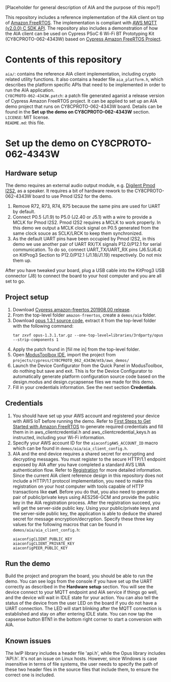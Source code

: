 [Placeholder for general description of AIA and the purpose of this repo?]

This repository includes a reference implementation of the AIA client on top of [Amazon FreeRTOS](https://aws.amazon.com/freertos/). The implementation is compliant with [AWS MQTT (v2.0.0) C SDK API](https://docs.aws.amazon.com/freertos/latest/lib-ref/c-sdk/mqtt/index.html). The repository also includes a demonstration of how the AIA client can be used on Cypress PSoC 6 Wi-Fi
BT Prototyping Kit (CY8CPROTO-062-4343W) based on [Cypress Amazon FreeRTOS Project](https://github.com/cypresssemiconductorco/amazon-freertos).

# Contents of this repository
`aia/`: contains the reference AIA client implementation, including crypto related utility functions. It also contains a header file `aia_platform.h`, which describes the platform specific APIs that need to be implemented in order to run the AIA application.  
`CY8CPROTO-062-4343W.patch`: a patch file generated aganist a release version of Cypress Amazon FreeRTOS project. It can be applied to set up an AIA demo project that runs on CY8CPROTO-062-4343W board. Details can be found in the **Set up the demo on CY8CPROTO-062-4343W** section.  
`LICENSE`: MIT license.  
`README.md`: this file.

# Set up the demo on CY8CPROTO-062-4343W

## Hardware setup
The demo requires an external audio output module, e.g. [Digilent Pmod I2S2](https://store.digilentinc.com/pmod-i2s2-stereo-audio-input-and-output/), as a speaker. It requires a bit of hardware rework to the CY8CPROTO-062-4343W board to use Pmod I2S2 for the demo.

 1. Remove R72, R73, R74, R75 because the same pins are used for UART by default.
 2. Connect P0.5 (J1.9) to P5.0 (J2.40 or J5.1) with a wire to provide a MCLK for Pmod I2S2. Pmod I2S2 requires a MCLK to work properly. In this demo we output a MCLK clock signal on P0.5 generated from the same clock souce as SCLK/LRCK to keep them synchronized.
 3. As the default UART pins have been occupied by Pmod I2S2, in this demo we use another pair of UART RX/TX signals P12.0/P12.1 for serial communication. To do so, connect UART_TX/UART_RX pins (J6.5/J6.4) on KitProg3 Section to P12.0/P12.1 (J1.18/J1.19) respectively. Do not mix them up.

After you have tweaked your board, plug a USB cable into the KitProg3 USB connector (J8) to connect the board to your host computer and you are all set to go.

## Project setup
 1. Download [Cypress amazon-freertos 201908.00 release](https://github.com/cypresssemiconductorco/amazon-freertos/releases/tag/201908-MTBAFR1941).
 2. From the top-level folder `amazon-freertos`, create a `demos/aia` folder.
 3. Download [opus 1.3.1 source code](https://archive.mozilla.org/pub/opus/opus-1.3.1.tar.gz), extract it from the top-level folder with the following command:
    ```
    tar zxvf opus-1.3.1.tar.gz --one-top-level=libraries/3rdparty/opus --strip-components 1
    ```
 4. Apply the patch found in [fiil me in] from the top-level folder.
 5. Open [ModusToolbox IDE](https://www.cypress.com/products/modustoolbox-software-environment), import the project from `projects/cypress/CY8CPROTO_062_4343W/mtb/aws_demos/`
 6. Launch the Device Configurator from the Quick Panel in ModusToolbox, do nothing but save and exit. This is for the Device Configurator to automatically generate platform configuration source code based on the design.modus and design.cycapsense files we made for this demo.
 7. Fill in your credentials information. See the next section **Credentials**.

## Credentials
 1. You should have set up your AWS account and registered your device with AWS IoT before running the demo. Refer to [First Steps to Get Started with Amazon FreeRTOS](https://docs.aws.amazon.com/freertos/latest/userguide/freertos-prereqs.html) to generate required credentials and fill them in in aws_clientcredential.h and aws_clientcredential_keys.h as instructed, including your Wi-Fi information.
 2. Specify your AWS account ID for the `aiaconfigAWS_ACCOUNT_ID` macro which can be found in `demos/aia/aia_client_config.h`.
 3. AIA and the end device requires a shared secret for encrypting and decrypting messages. You must register to the secure HTTP/1.1 endpoint exposed by AIA after you have completed a standard AVS LWA authentication flow. Refer to [Registration](https://developer.amazon.com/en-US/docs/alexa/alexa-voice-service/avs-for-aws-iot-registration.html) for more detailed information. Since the current AIA client reference design in this repository does not include a HTTP/1.1 protocol implementation, you need to make this registration on your host computer with tools capable of HTTP transactions like **curl**. Before you do that, you also need to generate a pair of public/private keys using AES256-GCM and provide the public key in the AIA registration process. After the registration succeed, you will get the server-side public key. Using your public/private keys and the server-side public key, the application is able to deduce the shared secret for message encryption/decryption. Specify these three key values for the following macros that can be found in `demos/aia/aia_client_config.h`:
    ```
    aiaconfigCLIENT_PUBLIC_KEY
    aiaconfigCLIENT_PRIVATE_KEY
    aiaconfigPEER_PUBLIC_KEY
    ```

## Run the demo
Build the project and program the board, you should be able to run the demo.
You can see logs from the console if you have set up the UART correctly as described in the **Hardware setup** section. You will see the device connect to your MQTT endpoint and AIA service if things go well, and the device will wait in IDLE state for your action. You can also tell the status of the device from the user LED on the board if you do not have a UART connection. The LED will start blinking after the MQTT connection is established and stay on after entering IDLE state. You can now tap the capsense button BTN1 in the bottom right corner to start a conversion with AIA.

## Known issues
The lwIP library includes a header file 'api.h', while the Opus library includes 'API.h'. It's not an issue on Linux hosts. However, since Windows is case insensitive in terms of file systems, the user needs to specify the path of these two header files in the source files that include them, to ensure the correct one is included.

